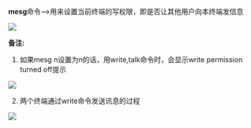  **mesg**命令-->用来设置当前终端的写权限，即是否让其他用户向本终端发信息

![][0]

**备注:**

1) 如果mesg n设置为n的话，用write,talk命令时，会显示write permission turned off提示

![][1]

2) 两个终端通过write命令发送讯息的过程

![][2]

[0]: ./img/20160809213954413.png
[1]: ./img/20160810212811935.png
[2]: ./img/20160813093455137.png